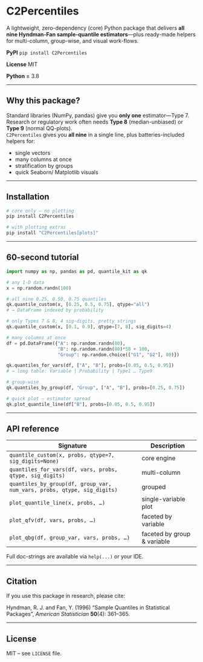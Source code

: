 # C2Percentiles

A lightweight, zero-dependency (core) Python package that delivers **all nine Hyndman-Fan sample-quantile estimators**—plus ready-made helpers for multi-column, group-wise, and visual work-flows.

 **PyPI**  `pip install C2Percentiles` 
 
**License**  MIT 

 **Python**  ≥ 3.8 

---

## Why this package?

Standard libraries (NumPy, pandas) give you **only one** estimator—Type 7.  
Research or regulatory work often needs **Type 8** (median-unbiased) or **Type 9** (normal QQ-plots).  
`C2Percentiles` gives you **all nine** in a single line, plus batteries-included helpers for:

* single vectors
* many columns at once
* stratification by groups
* quick Seaborn/ Matplotlib visuals

---

## Installation

```bash
# core only – no plotting
pip install C2Percentiles

# with plotting extras
pip install "C2Percentiles[plots]"
```

---

## 60-second tutorial

```python
import numpy as np, pandas as pd, quantile_kit as qk

# any 1-D data
x = np.random.randn(100)

# all nine 0.25, 0.50, 0.75 quantiles
qk.quantile_custom(x, [0.25, 0.5, 0.75], qtype="all")
# → DataFrame indexed by probability

# only Types 7 & 8, 4 sig-digits, pretty strings
qk.quantile_custom(x, [0.1, 0.9], qtype=[7, 8], sig_digits=4)

# many columns at once
df = pd.DataFrame({"A": np.random.randn(80),
                   "B": np.random.randn(80)*50 + 100,
                   "Group": np.random.choice(["G1", "G2"], 80)})

qk.quantiles_for_vars(df, ["A", "B"], probs=[0.05, 0.5, 0.95])
# → long table: Variable | Probability | Type1 … Type9

# group-wise
qk.quantiles_by_group(df, "Group", ["A", "B"], probs=[0.25, 0.75])

# quick plot – estimator spread
qk.plot_quantile_line(df["B"], probs=[0.05, 0.5, 0.95])
```

---



## API reference

| Signature 						| Description |
|-------------------------------------------------------|-------------|
| `quantile_custom(x, probs, qtype=7, sig_digits=None)` | core engine |
| `quantiles_for_vars(df, vars, probs, qtype, sig_digits)` | multi-column |
| `quantiles_by_group(df, group_var, num_vars, probs, qtype, sig_digits)` | grouped |
| `plot_quantile_line(x, probs, …)` | single-variable plot |
| `plot_qfv(df, vars, probs, …)` | faceted by variable |
| `plot_qbg(df, group_var, vars, probs, …)` | faceted by group & variable |

Full doc-strings are available via `help(...)` or your IDE.

---

## Citation

If you use this package in research, please cite:

Hyndman, R. J. and Fan, Y. (1996) “Sample Quantiles in Statistical Packages”, *American Statistician* **50**(4): 361–365.

---

## License

MIT – see `LICENSE` file.